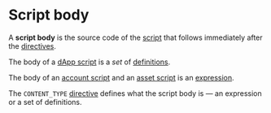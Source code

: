 # Script body

A **script body** is the source code of the [script](/ride/script.md) that follows immediately after the [directives](/ride/script/directives.md).

The body of a [dApp script](/ride/script/script-types/dapp-script.md) is a _set_ of [definitions](/ride/base-concepts/definition.md).

The body of an [account script](/ride/script/script-types/account-script.md) and an [asset script](/ride/script/script-types/asset-script.md) is an [expression](/ride/base-concepts/expression.md).

The `CONTENT_TYPE` [directive](/ride/script/directives.md) defines what the script body is — an expression or a set of definitions.
